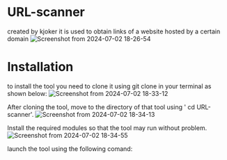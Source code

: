 
# URL-scanner
created by kjoker 
it is used to obtain links of a website hosted by a certain domain
![Screenshot from 2024-07-02 18-26-54](https://github.com/KJOKERlv/URL-scanner/assets/174276727/23fff649-8c9a-4c37-b356-203237d568e7)

# Installation
to install the tool you need to clone it using git clone in your terminal as shown below:
![Screenshot from 2024-07-02 18-33-12](https://github.com/KJOKERlv/URL-scanner/assets/174276727/5de96c86-2a5d-430a-b647-b55127af2afa)

After cloning the tool, move to the directory of that tool using ' cd URL-scanner'.
![Screenshot from 2024-07-02 18-34-13](https://github.com/KJOKERlv/URL-scanner/assets/174276727/0117923c-91fc-4cb0-b9cc-aed0ec17e8da)

Install the required modules so that the tool may run without problem.
![Screenshot from 2024-07-02 18-34-55](https://github.com/KJOKERlv/URL-scanner/assets/174276727/cbbaaa55-28b3-47df-b645-0610b84731fa)

launch the tool using the following comand:




